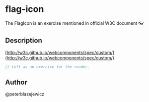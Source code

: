 # flag-icon
The FlagIcon is an exercise mentioned in official W3C document :eyeglasses:

## Description

[http://w3c.github.io/webcomponents/spec/custom/](http://w3c.github.io/webcomponents/spec/custom/)
```js
// Left as an exercise for the reader.
```

## Author

@peterblazejewicz
